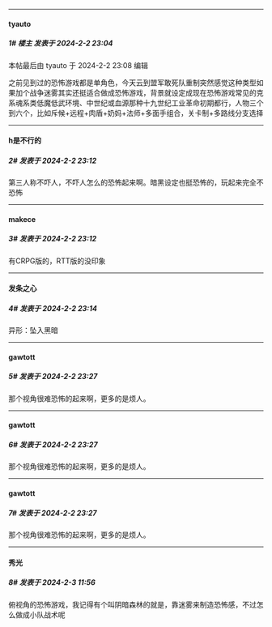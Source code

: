 
*****

####  tyauto  
##### 1#       楼主       发表于 2024-2-2 23:04

 本帖最后由 tyauto 于 2024-2-2 23:08 编辑 

之前见到过的恐怖游戏都是单角色，今天云到盟军敢死队重制突然感觉这种类型如果加个战争迷雾其实还挺适合做成恐怖游戏，背景就设定成现在恐怖游戏常见的克系魂系类低魔低武环境、中世纪或血源那种十九世纪工业革命初期都行，人物三个到六个，比如斥候+远程+肉盾+奶妈+法师+多面手组合，关卡制+多路线分支选择

*****

####  h是不行的  
##### 2#       发表于 2024-2-2 23:12

第三人称不吓人，不吓人怎么的恐怖起来啊。暗黑设定也挺恐怖的，玩起来完全不恐怖

*****

####  makece  
##### 3#       发表于 2024-2-2 23:12

有CRPG版的，RTT版的没印象

*****

####  发条之心  
##### 4#       发表于 2024-2-2 23:14

异形：坠入黑暗

*****

####  gawtott  
##### 5#       发表于 2024-2-2 23:27

那个视角很难恐怖的起来啊，更多的是烦人。

*****

####  gawtott  
##### 6#       发表于 2024-2-2 23:27

那个视角很难恐怖的起来啊，更多的是烦人。

*****

####  gawtott  
##### 7#       发表于 2024-2-2 23:27

那个视角很难恐怖的起来啊，更多的是烦人。

*****

####  秀光  
##### 8#       发表于 2024-2-3 11:56

俯视角的恐怖游戏，我记得有个叫阴暗森林的就是，靠迷雾来制造恐怖感，不过怎么做成小队战术呢

